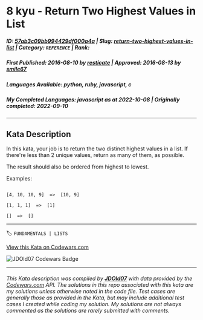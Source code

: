 # 8 kyu - Return Two Highest Values in List

##### **ID**: [57ab3c09bb994429df000a4a](https://www.codewars.com/kata/57ab3c09bb994429df000a4a) | **Slug**: [return-two-highest-values-in-list](https://www.codewars.com/kata/57ab3c09bb994429df000a4a) | **Category**: `REFERENCE` | **Rank**: <span style="color:white">8 kyu</span>

##### **First Published**: 2016-08-10 ***by*** [resticate](https://www.codewars.com/users/resticate) | **Approved**: 2016-08-13 ***by*** [smile67](https://www.codewars.com/users/smile67)

##### **Languages Available**: python, ruby, javascript, c

##### **My Completed Languages**: javascript ***as at*** 2022-10-08 | **Originally completed**: 2022-09-10

---

## Kata Description


In this kata, your job is to return the two distinct highest values in a list. If there're less than 2 unique values, return as many of them, as possible.



The result should also be ordered from highest to lowest.



Examples:



```

[4, 10, 10, 9]  =>  [10, 9]

[1, 1, 1]  =>  [1]

[]  =>  []

```

---


🏷 `FUNDAMENTALS | LISTS`


[View this Kata on Codewars.com](https://www.codewars.com/kata/57ab3c09bb994429df000a4a)

![](https://www.codewars.com/users/jdold07/badges/large "JDOld07 Codewars Badge")

---

###### *This Kata description was compiled by [**JDOld07**](https://tpstech.dev) with data provided by the [Codewars.com](https://www.codewars.com) API.  The solutions in this repo associated with this kata are my solutions unless otherwise noted in the code file.  Test cases are generally those as provided in the Kata, but may include additional test cases I created while coding my solution.  My solutions are not always commented as the solutions are rarely submitted with comments.*
